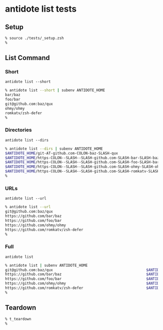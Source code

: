 # antidote list tests

## Setup

```zsh
% source ./tests/_setup.zsh
%
```

## List Command

### Short

`antidote list --short`

```zsh
% antidote list --short | subenv ANTIDOTE_HOME
bar/baz
foo/bar
git@github.com:baz/qux
ohmy/ohmy
romkatv/zsh-defer
%
```

### Directories

`antidote list --dirs`

```zsh
% antidote list --dirs | subenv ANTIDOTE_HOME
$ANTIDOTE_HOME/git-AT-github.com-COLON-baz-SLASH-qux
$ANTIDOTE_HOME/https-COLON--SLASH--SLASH-github.com-SLASH-bar-SLASH-baz
$ANTIDOTE_HOME/https-COLON--SLASH--SLASH-github.com-SLASH-foo-SLASH-bar
$ANTIDOTE_HOME/https-COLON--SLASH--SLASH-github.com-SLASH-ohmy-SLASH-ohmy
$ANTIDOTE_HOME/https-COLON--SLASH--SLASH-github.com-SLASH-romkatv-SLASH-zsh-defer
%
```

### URLs

`antidote list --url`

```zsh
% antidote list --url
git@github.com:baz/qux
https://github.com/bar/baz
https://github.com/foo/bar
https://github.com/ohmy/ohmy
https://github.com/romkatv/zsh-defer
%
```

### Full

`antidote list`

```zsh
% antidote list | subenv ANTIDOTE_HOME
git@github.com:baz/qux                                           $ANTIDOTE_HOME/git-AT-github.com-COLON-baz-SLASH-qux
https://github.com/bar/baz                                       $ANTIDOTE_HOME/https-COLON--SLASH--SLASH-github.com-SLASH-bar-SLASH-baz
https://github.com/foo/bar                                       $ANTIDOTE_HOME/https-COLON--SLASH--SLASH-github.com-SLASH-foo-SLASH-bar
https://github.com/ohmy/ohmy                                     $ANTIDOTE_HOME/https-COLON--SLASH--SLASH-github.com-SLASH-ohmy-SLASH-ohmy
https://github.com/romkatv/zsh-defer                             $ANTIDOTE_HOME/https-COLON--SLASH--SLASH-github.com-SLASH-romkatv-SLASH-zsh-defer
%
```

## Teardown

```zsh
% t_teardown
%
```
